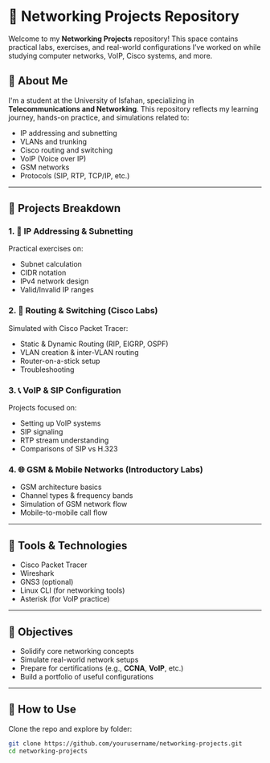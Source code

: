 # 📡 Networking Projects Repository

Welcome to my **Networking Projects** repository! This space contains practical labs, exercises, and real-world configurations I’ve worked on while studying computer networks, VoIP, Cisco systems, and more.

## 🧠 About Me

I'm a student at the University of Isfahan, specializing in **Telecommunications and Networking**. This repository reflects my learning journey, hands-on practice, and simulations related to:
- IP addressing and subnetting
- VLANs and trunking
- Cisco routing and switching
- VoIP (Voice over IP)
- GSM networks
- Protocols (SIP, RTP, TCP/IP, etc.)

---

## 📂 Projects Breakdown

### 1. 🧮 IP Addressing & Subnetting
Practical exercises on:
- Subnet calculation
- CIDR notation
- IPv4 network design
- Valid/Invalid IP ranges

### 2. 🔁 Routing & Switching (Cisco Labs)
Simulated with Cisco Packet Tracer:
- Static & Dynamic Routing (RIP, EIGRP, OSPF)
- VLAN creation & inter-VLAN routing
- Router-on-a-stick setup
- Troubleshooting

### 3. 📞 VoIP & SIP Configuration
Projects focused on:
- Setting up VoIP systems
- SIP signaling
- RTP stream understanding
- Comparisons of SIP vs H.323

### 4. 🌐 GSM & Mobile Networks (Introductory Labs)
- GSM architecture basics
- Channel types & frequency bands
- Simulation of GSM network flow
- Mobile-to-mobile call flow

---

## 🧰 Tools & Technologies
- Cisco Packet Tracer
- Wireshark
- GNS3 (optional)
- Linux CLI (for networking tools)
- Asterisk (for VoIP practice)

---

## 🎯 Objectives
- Solidify core networking concepts
- Simulate real-world network setups
- Prepare for certifications (e.g., **CCNA**, **VoIP**, etc.)
- Build a portfolio of useful configurations

---

## 🚀 How to Use
Clone the repo and explore by folder:
```bash
git clone https://github.com/yourusername/networking-projects.git
cd networking-projects
